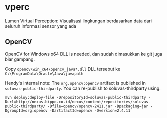 # vperc
Lumen Virtual Perception: Visualisasi lingkungan berdasarkan data dari seluruh informasi sensor yang ada

## OpenCV

OpenCV for Windows x64 DLL is needed, dan sudah dimasukkan ke git juga biar gampang.

Copy `opencv\win_x64\opencv_java*.dll` DLL tersebut ke `C:\ProgramData\Oracle\Java\javapath`

Hendy's internal note: The `org.opencv:opencv` artifact is published in `soluvas-public-thirdparty`. You can re-publish to soluvas-thirdparty using:

```
mvn deploy:deploy-file -DrepositoryId=soluvas-public-thirdparty -Durl=http://nexus.bippo.co.id/nexus/content/repositories/soluvas-public-thirdparty/ -Dfile=opencv/opencv-2411.jar -Dpackaging=jar -DgroupId=org.opencv -DartifactId=opencv -Dversion=2.4.11
```
